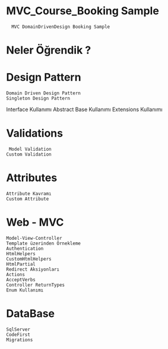 # MVC_Course_Booking Sample
      
      MVC DomainDrivenDesign Booking Sample

# Neler Öğrendik ?

# Design Pattern 
    
    Domain Driven Design Pattern
    Singleton Design Pattern
    

Interface Kullanımı
Abstract Base Kullanımı
Extensions Kullanımı


# Validations
    
     Model Validation
    Custom Validation
    
# Attributes

    Attribute Kavramı
    Custom Attribute

# Web - MVC 
    
    Model-View-Controller
    Template üzerinden Örnekleme
    Authentication
    HtmlHelpers
    CustomHtmlHelpers
    HtmlPartial
    Redirect Aksiyonları
    Actions
    AcceptVerbs
    Controller ReturnTypes
    Enum Kullanımı
    
    
# DataBase

    SqlServer
    CodeFirst
    Migrations
    




